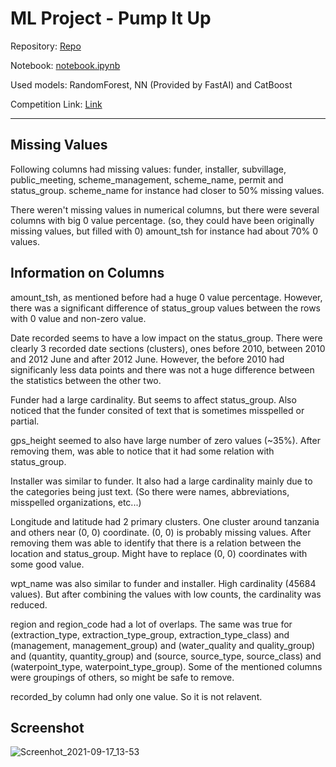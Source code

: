 # ML Project - Pump It Up

Repository: [Repo](https://github.com/kdsuneraavinash/ml-project-pump-it-up)

Notebook: [notebook.ipynb](https://github.com/kdsuneraavinash/ml-project-pump-it-up/blob/master/notebook.ipynb)

Used models: RandomForest, NN (Provided by FastAI) and CatBoost

Competition Link: [Link](https://www.drivendata.org/competitions/7/pump-it-up-data-mining-the-water-table)

---

## Missing Values

Following columns had missing values: funder, installer, subvillage, public_meeting, scheme_management, scheme_name, permit and status_group. scheme_name for instance had closer to 50% missing values. 

There weren't missing values in numerical columns, but there were several columns with big 0 value percentage. (so, they could have been originally missing values, but filled with 0) amount_tsh for instance had about 70% 0 values.

## Information on Columns

amount_tsh, as mentioned before had a huge 0 value percentage. However, there was a significant difference of status_group values between the rows with 0 value and non-zero value.

Date recorded seems to have a low impact on the status_group. There were clearly 3 recorded date sections (clusters),  ones before 2010, between 2010 and  2012 June and after 2012 June. However, the before 2010 had significanly less data points and there was not a huge difference between the statistics between the other two.

Funder had a large cardinality. But seems to affect status_group. Also noticed that the funder consited of text that is sometimes misspelled or partial.

gps_height seemed to also have large number of zero values (~35%). After removing them, was able to notice that it had some relation with status_group.

Installer was similar to funder. It also had a large cardinality mainly due to the categories being just text. (So there were names, abbreviations, misspelled organizations, etc...)

Longitude and latitude had 2 primary clusters. One cluster around  tanzania and others near (0, 0) coordinate. (0, 0) is probably missing values. After removing them was able to identify that there is a relation between the location and status_group. Might have to replace (0, 0) coordinates with some good value.

wpt_name was also similar to funder and installer. High cardinality (45684 values). But after combining the values with low counts, the cardinality was reduced.

region and region_code had a lot of overlaps. The same was true for (extraction_type, extraction_type_group, extraction_type_class) and (management, management_group) and (water_quality and quality_group) and (quantity, quantity_group) and (source, source_type, source_class) and (waterpoint_type, waterpoint_type_group). Some of the mentioned columns were groupings of others, so might be safe to remove.

recorded_by column had only one value. So it is not relavent.

## Screenshot

![Screenhot_2021-09-17_13-53](https://user-images.githubusercontent.com/34407567/133750385-ad102f83-17a0-4ab3-9038-47ad30b1deea.png)



